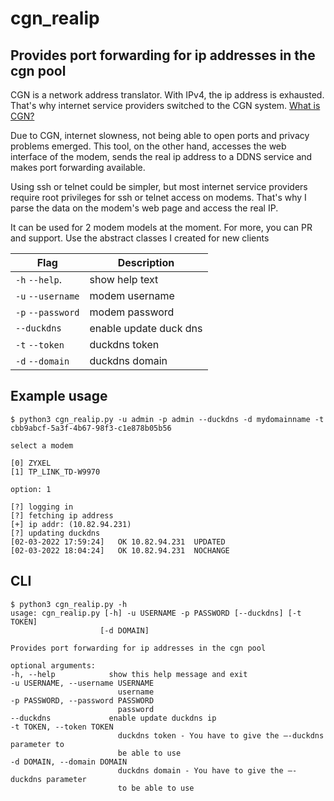 # cgn_realip

## Provides port forwarding for ip addresses in the cgn pool

CGN is a network address translator. With IPv4, the ip address is exhausted. That's why internet service providers switched to the CGN system. [What is CGN?](https://en.wikipedia.org/wiki/Carrier-grade_NAT)

Due to CGN, internet slowness, not being able to open ports and privacy problems emerged. This tool, on the other hand, accesses the web interface of the modem, sends the real ip address to a DDNS service and makes port forwarding available.

Using ssh or telnet could be simpler, but most internet service providers require root privileges for ssh or telnet access on modems. That's why I parse the data on the modem's web page and access the real IP.

It can be used for 2 modem models at the moment. For more, you can PR and support. Use the abstract classes I created for new clients

|Flag                 |Description                          
|---------------------|-------------------------------
|`-h` `--help`.       | show help text             
|`-u` `--username`    | modem username
|`-p` `--password`    | modem password
|`--duckdns`          | enable update duck dns
|`-t` `--token`       | duckdns token          
|`-d` `--domain`      | duckdns domain     


## Example usage

    $ python3 cgn_realip.py -u admin -p admin --duckdns -d mydomainname -t cbb9abcf-5a3f-4b67-98f3-c1e878b05b56

    select a modem

    [0] ZYXEL
    [1] TP_LINK_TD-W9970

    option: 1

    [?] logging in
    [?] fetching ip address
    [+] ip addr: (10.82.94.231)
    [?] updating duckdns
    [02-03-2022 17:59:24]	OK 10.82.94.231  UPDATED
    [02-03-2022 18:04:24]	OK 10.82.94.231  NOCHANGE

## CLI

    $ python3 cgn_realip.py -h
    usage: cgn_realip.py [-h] -u USERNAME -p PASSWORD [--duckdns] [-t TOKEN]
                        [-d DOMAIN]

    Provides port forwarding for ip addresses in the cgn pool

    optional arguments:
    -h, --help            show this help message and exit
    -u USERNAME, --username USERNAME
                            username
    -p PASSWORD, --password PASSWORD
                            password
    --duckdns             enable update duckdns ip
    -t TOKEN, --token TOKEN
                            duckdns token - You have to give the —-duckdns parameter to
                            be able to use
    -d DOMAIN, --domain DOMAIN
                            duckdns domain - You have to give the —-duckdns parameter
                            to be able to use

    




